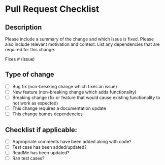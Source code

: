 # Pull Request Checklist

## Description

Please include a summary of the change and which issue is fixed. Please also include relevant motivation and context. List any dependencies that are required for this change.

Fixes # (issue)

## Type of change

- [ ] Bug fix (non-breaking change which fixes an issue)
- [ ] New feature (non-breaking change which adds functionality)
- [ ] Breaking change (fix or feature that would cause existing functionality to not work as expected)
- [ ] This change requires a documentation update
- [ ] This change bumps dependencies

## Checklist if applicable:

- [ ] Appropriate comments have been added along with code?
- [ ] Test case has been added/updated?
- [ ] ReadMe has been updated?
- [ ] Ran test cases?
